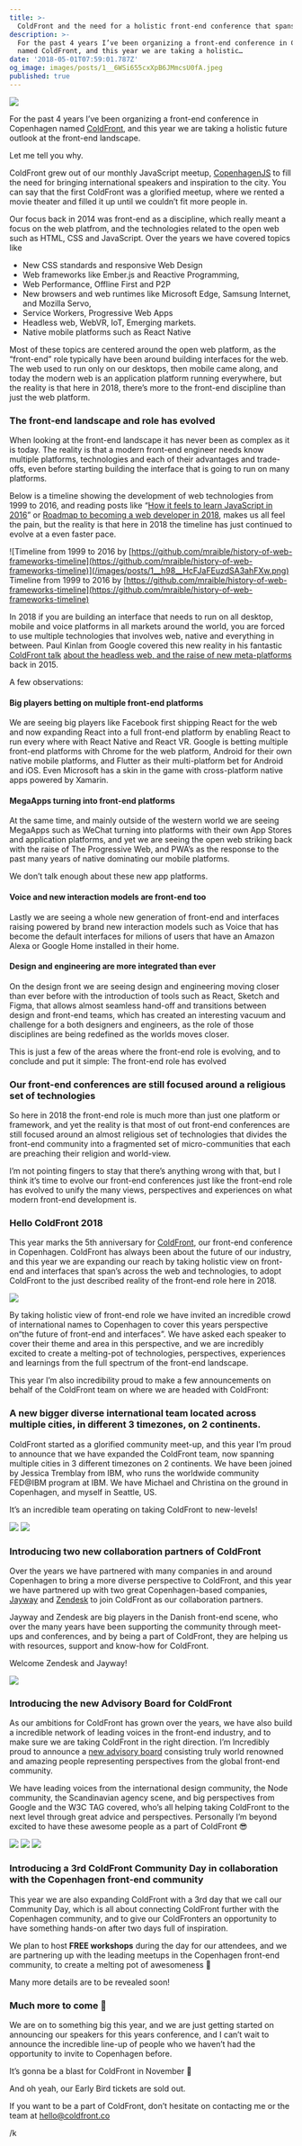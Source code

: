 ```yaml
---
title: >-
  ColdFront and the need for a holistic front-end conference that spans across communities and technologies
description: >-
  For the past 4 years I’ve been organizing a front-end conference in Copenhagen
  named ColdFront, and this year we are taking a holistic…
date: '2018-05-01T07:59:01.787Z'
og_image: images/posts/1__6WSi655cxXpB6JMmcsU0fA.jpeg
published: true
---
```


![](/images/posts/1__6WSi655cxXpB6JMmcsU0fA.jpeg)

For the past 4 years I’ve been organizing a front-end conference in Copenhagen named [ColdFront](http://coldfront.co), and this year we are taking a holistic future outlook at the front-end landscape.

Let me tell you why.

ColdFront grew out of our monthly JavaScript meetup, [CopenhagenJS](https://copenhagenjs.dk) to fill the need for bringing international speakers and inspiration to the city. You can say that the first ColdFront was a glorified meetup, where we rented a movie theater and filled it up until we couldn’t fit more people in.

Our focus back in 2014 was front-end as a discipline, which really meant a focus on the web platfrom, and the technologies related to the open web such as HTML, CSS and JavaScript. Over the years we have covered topics like

- New CSS standards and responsive Web Design
- Web frameworks like Ember.js and Reactive Programming,
- Web Performance, Offline First and P2P
- New browsers and web runtimes like Microsoft Edge, Samsung Internet, and Mozilla Servo,
- Service Workers, Progressive Web Apps
- Headless web, WebVR, IoT, Emerging markets.
- Native mobile platforms such as React Native

Most of these topics are centered around the open web platform, as the “front-end” role typically have been around building interfaces for the web. The web used to run only on our desktops, then mobile came along, and today the modern web is an application platform running everywhere, but the reality is that here in 2018, there’s more to the front-end discipline than just the web platform.

### The front-end landscape and role has evolved

When looking at the front-end landscape it has never been as complex as it is today. The reality is that a modern front-end engineer needs know multiple platforms, technologies and each of their advantages and trade-offs, even before starting building the interface that is going to run on many platforms.

Below is a timeline showing the development of web technologies from 1999 to 2016, and reading posts like “[How it feels to learn JavaScript in 2016](https://hackernoon.com/how-it-feels-to-learn-javascript-in-2016-d3a717dd577f)” or [Roadmap to becoming a web developer in 2018](https://github.com/kamranahmedse/developer-roadmap), makes us all feel the pain, but the reality is that here in 2018 the timeline has just continued to evolve at a even faster pace.

![Timeline from 1999 to 2016 by [https://github.com/mraible/history-of-web-frameworks-timeline](https://github.com/mraible/history-of-web-frameworks-timeline)](/images/posts/1__h98__HcFJaFEuzdSA3ahFXw.png)
Timeline from 1999 to 2016 by [https://github.com/mraible/history-of-web-frameworks-timeline](https://github.com/mraible/history-of-web-frameworks-timeline)

In 2018 if you are building an interface that needs to run on all desktop, mobile and voice platforms in all markets around the world, you are forced to use multiple technologies that involves web, native and everything in between. Paul Kinlan from Google covered this new reality in his fantastic [ColdFront talk](https://www.youtube.com/watch?v=7X-_wO5aRFo) [about the headless web, and the raise of new meta-platforms](https://paul.kinlan.me/the-headless-web/) back in 2015.

A few observations:

#### Big players betting on multiple front-end platforms

We are seeing big players like Facebook first shipping React for the web and now expanding React into a full front-end platform by enabling React to run every where with React Native and React VR. Google is betting multiple front-end platforms with Chrome for the web platform, Android for their own native mobile platforms, and Flutter as their multi-platform bet for Android and iOS. Even Microsoft has a skin in the game with cross-platform native apps powered by Xamarin.

#### MegaApps turning into front-end platforms

At the same time, and mainly outside of the western world we are seeing MegaApps such as WeChat turning into platforms with their own App Stores and application platforms, and yet we are seeing the open web striking back with the raise of The Progressive Web, and PWA’s as the response to the past many years of native dominating our mobile platforms.

We don’t talk enough about these new app platforms.

#### Voice and new interaction models are front-end too

Lastly we are seeing a whole new generation of front-end and interfaces raising powered by brand new interaction models such as Voice that has become the default interfaces for milions of users that have an Amazon Alexa or Google Home installed in their home.

#### Design and engineering are more integrated than ever

On the design front we are seeing design and engineering moving closer than ever before with the introduction of tools such as React, Sketch and Figma, that allows almost seamless hand-off and transitions between design and front-end teams, which has created an interesting vacuum and challenge for a both designers and engineers, as the role of those disciplines are being redefined as the worlds moves closer.

This is just a few of the areas where the front-end role is evolving, and to conclude and put it simple: The front-end role has evolved

### Our front-end conferences are still focused around a religious set of technologies

So here in 2018 the front-end role is much more than just one platform or framework, and yet the reality is that most of out front-end conferences are still focused around an almost religious set of technologies that divides the front-end community into a fragmented set of micro-communities that each are preaching their religion and world-view.

I’m not pointing fingers to stay that there’s anything wrong with that, but I think it’s time to evolve our front-end conferences just like the front-end role has evolved to unify the many views, perspectives and experiences on what modern front-end development is.

### Hello ColdFront 2018

This year marks the 5th anniversary for [ColdFront](https://2018.coldfront.co), our front-end conference in Copenhagen. ColdFront has always been about the future of our industry, and this year we are expanding our reach by taking holistic view on front-end and interfaces that span’s across the web and technologies, to adopt ColdFront to the just described reality of the front-end role here in 2018.

![](/images/posts/1__Wdr7QuhsgaRI4t47yxgXVw.png)

By taking holistic view of front-end role we have invited an incredible crowd of international names to Copenhagen to cover this years perspective on“the future of front-end and interfaces”. We have asked each speaker to cover their theme and area in this perspective, and we are incredibly excited to create a melting-pot of technologies, perspectives, experiences and learnings from the full spectrum of the front-end landscape.

This year I’m also incredibility proud to make a few announcements on behalf of the ColdFront team on where we are headed with ColdFront:

### A new bigger diverse international team located across multiple cities, in different 3 timezones, on 2 continents.

ColdFront started as a glorified community meet-up, and this year I’m proud to announce that we have expanded the ColdFront team, now spanning multiple cities in 3 different timezones on 2 continents. We have been joined by Jessica Tremblay from IBM, who runs the worldwide community FED@IBM program at IBM. We have Michael and Christina on the ground in Copenhagen, and myself in Seattle, US.

It’s an incredible team operating on taking ColdFront to new-levels!

![](/images/posts/1__etCl8GSS8ZkBX__y9Snw01A.png)
![](/images/posts/1__U2__TsCuZSMS8sKWBeY5q9w.png)

### Introducing two new collaboration partners of ColdFront

Over the years we have partnered with many companies in and around Copenhagen to bring a more diverse perspective to ColdFront, and this year we have partnered up with two great Copenhagen-based companies, [Jayway](https://www.jayway.com) and [Zendesk](http://zendesk.com) to join ColdFront as our collaboration partners.

Jayway and Zendesk are big players in the Danish front-end scene, who over the many years have been supporting the community through meet-ups and conferences, and by being a part of ColdFront, they are helping us with resources, support and know-how for ColdFront.

Welcome Zendesk and Jayway!

![](/images/posts/1__n9B7XCnVA77wSPOHAJY__yg.png)

### Introducing the new Advisory Board for ColdFront

As our ambitions for ColdFront has grown over the years, we have also build a incredible network of leading voices in the front-end industry, and to make sure we are taking ColdFront in the right direction. I’m Incredibly proud to announce a [new advisory board](https://2018.coldfront.co/about/) consisting truly world renowned and amazing people representing perspectives from the global front-end community.

We have leading voices from the international design community, the Node community, the Scandinavian agency scene, and big perspectives from Google and the W3C TAG covered, who’s all helping taking ColdFront to the next level through great advice and perspectives. Personally I’m beyond excited to have these awesome people as a part of ColdFront 😎

![](/images/posts/1__WkG7YQ2G7HsR2IXG0sU8SA.png)
![](/images/posts/1__M8ON7432G2TR__Fkqa6NEWw.png)
![](/images/posts/1__JXY1icF6UTHWRnTvibdjtg.png)

### Introducing a 3rd ColdFront Community Day in collaboration with the Copenhagen front-end community

This year we are also expanding ColdFront with a 3rd day that we call our Community Day, which is all about connecting ColdFront further with the Copenhagen community, and to give our ColdFronters an opportunity to have something hands-on after two days full of inspiration.

We plan to host **FREE workshops** during the day for our attendees, and we are partnering up with the leading meetups in the Copenhagen front-end community, to create a melting pot of awesomeness 🎉

Many more details are to be revealed soon!

### Much more to come 🎉

We are on to something big this year, and we are just getting started on announcing our speakers for this years conference, and I can’t wait to announce the incredible line-up of people who we haven’t had the opportunity to invite to Copenhagen before.

It’s gonna be a blast for ColdFront in November 🎉

And oh yeah, our Early Bird tickets are sold out.

If you want to be a part of ColdFront, don’t hesitate on contacting me or the team at [hello@coldfront.co](mailto:hello@coldfront.co)

/k
